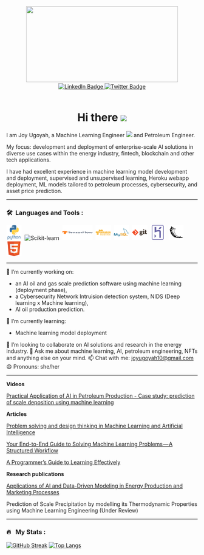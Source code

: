 <div id="header" align="center">
  <img src="https://media.giphy.com/media/l4pTsNgkamxfk2ZLq/giphy.gif" width="400" height="200"/>
  
  <div id="badges">
  <a href="https://www.linkedin.com/in/joy-ugoyah/">
    <img src="https://img.shields.io/badge/LinkedIn-blue?style=for-the-badge&logo=linkedin&logoColor=white" alt="LinkedIn Badge"/>
  </a>
  <a href="https://twitter.com/chiemali">
    <img src="https://img.shields.io/badge/Twitter-blue?style=for-the-badge&logo=twitter&logoColor=white" alt="Twitter Badge"/>
  </a> 
  </div>
  
  <img src="https://komarev.com/ghpvc/?username=JoyUgoyah&style=flat-square&color=blue" alt=""/>
  <h1>
  Hi there
  <img src="https://media.giphy.com/media/hvRJCLFzcasrR4ia7z/giphy.gif" width="2px"/>
</h1>
  
</div>

I am Joy Ugoyah, a Machine Learning Engineer <img src="https://media.giphy.com/media/WUlplcMpOCEmTGBtBW/giphy.gif" width="30"> and Petroleum Engineer.

My focus: development and deployment of enterprise-scale AI solutions in diverse use cases within the energy industry, fintech, blockchain and other tech applications.

I have had excellent experience in machine learning model development and deployment, supervised and unsupervised learning, Heroku webapp deployment, ML models tailored to petroleum processes, cybersecurity, and asset price prediction.

---

### 🛠 &nbsp;Languages and Tools :

<p>
<img src="https://github.com/devicons/devicon/blob/master/icons/python/python-original-wordmark.svg" title="Python" alt="Python" width="40" height="40"/>&nbsp;
<img src="https://github.com/devicons/devicon/blob/master/icons/scikit-learn/scikit-learn-original.svg" title="Scikit-learn" alt="Scikit-learn" width="40" height="40"/>&nbsp;
<img src="https://github.com/devicons/devicon/blob/master/icons/tensorflow/tensorflow-original-wordmark.svg" title="Tensorflow" alt="Tensorflow" width="80" height="40"/>&nbsp;
<img src="https://github.com/devicons/devicon/blob/master/icons/amazonwebservices/amazonwebservices-plain-wordmark.svg" title="AWS" alt="AWS" width="40" height="40"/>&nbsp;
<img src="https://github.com/devicons/devicon/blob/master/icons/mysql/mysql-original-wordmark.svg" title="MySQL"  alt="MySQL" width="40" height="40"/>&nbsp;
<img src="https://github.com/devicons/devicon/blob/master/icons/git/git-original-wordmark.svg" title="Git" **alt="Git" width="40" height="40"/>&nbsp;
<img src="https://github.com/devicons/devicon/blob/master/icons/heroku/heroku-original.svg" title="Heroku" alt="Heroku" width="40" height="40"/>&nbsp;
<img src="https://github.com/devicons/devicon/blob/master/icons/flask/flask-original.svg" title="Flask" alt="Flask" width="40" height="40"/>&nbsp;
<img src="https://github.com/devicons/devicon/blob/master/icons/html5/html5-original.svg" title="HTML5" alt="HTML" width="40" height="40"/>&nbsp;
</p>

---

🔭 I’m currently working on:
  - an AI oil and gas scale prediction software using machine learning (deployment phase),
  - a Cybersecurity Network Intruision detection system, NIDS (Deep learning x Machine learning),
  - AI oil production prediction.


🌱 I’m currently learning:
  - Machine learning model deployment


👯 I’m looking to collaborate on AI solutions and research in the energy industry. 
💬 Ask me about machine learning, AI, petroleum engineering, NFTs and anything else on your mind.
📫 Chat with me: joyugoyah10@gmail.com
😄 Pronouns: she/her

<!--
⚡ Fun fact: I love to paint & draw... and to be close to water bodies
-->

---

**Videos**

[Practical Application of AI in Petroleum Production - Case study: prediction of scale deposition using machine learning](https://youtu.be/9sKz4Dfi_EU 'click here')


**Articles**

[Problem solving and design thinking in Machine Learning and Artificial Intelligence](https://medium.com/@joyugoyah10/problem-solving-and-design-thinking-in-machine-learning-and-artificial-intelligence-40e75710aede)

[Your End-to-End Guide to Solving Machine Learning Problems — A Structured Workflow](https://medium.datadriveninvestor.com/your-end-to-end-guide-to-solving-machine-learning-problems-a-structured-workflow-5045e0102e6)

[A Programmer’s Guide to Learning Effectively](https://medium.com/@joyugoyah10/a-programmers-guide-to-learning-effectively-445499ce936f)


**Research publications**

[Applications of AI and Data-Driven Modeling in Energy Production and Marketing Processes](https://doi.org/10.2118/207153-MS)

Prediction of Scale Precipitation by modelling its Thermodynamic Properties using Machine Learning Engineering (Under Review)


---

### 🔥 &nbsp; My Stats :
[![GitHub Streak](http://github-readme-streak-stats.herokuapp.com?user=JoyUgoyah&theme=dark&background=000000)](https://git.io/streak-stats)            [![Top Langs](https://github-readme-stats.vercel.app/api/top-langs/?username=JoyUgoyah&layout=compact&theme=vision-friendly-dark)](https://github.com/anuraghazra/github-readme-stats)



<!--
<img align="center" src="https://github-readme-stats.vercel.app/api?username=JoyUgoyah&show_icons=true&icon_color=0366d6&text_color=24292e&bg_color=ffffff&hide_title=true" />


<!--
**JoyUgoyah/JoyUgoyah** is a ✨ _special_ ✨ repository because its `README.md` (this file) appears on your GitHub profile.

Here are some ideas to get you started:

- 🔭 I’m currently working on ...
- 🌱 I’m currently learning ...
- 👯 I’m looking to collaborate on ...
- 🤔 I’m looking for help with ...
- 💬 Ask me about ...
- 📫 How to reach me: ...
- 😄 Pronouns: ...
- ⚡ Fun fact: ...
-->
